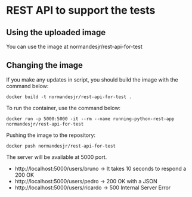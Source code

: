 # REST API to support the tests

## Using the uploaded image

You can use the image at normandesjr/rest-api-for-test

## Changing the image

If you make any updates in script, you should build the image with the command below:

```
docker build -t normandesjr/rest-api-for-test .
````

To run the container, use the command below:

```
docker run -p 5000:5000 -it --rm --name running-python-rest-app normandesjr/rest-api-for-test
```

Pushing the image to the repository:

```
docker push normandesjr/rest-api-for-test
```

The server will be available at 5000 port.

* http://localhost:5000/users/bruno -> It takes 10 seconds to respond a 200 OK
* http://localhost:5000/users/pedro -> 200 OK with a JSON
* http://localhost:5000/users/ricardo -> 500 Internal Server Error

